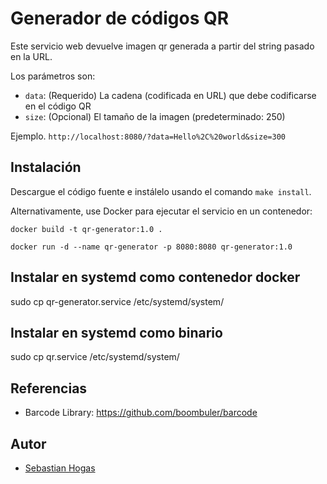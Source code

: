 # Generador de códigos QR 

Este servicio web devuelve imagen qr generada a partir del string pasado en la URL.

Los parámetros son:
* ```data```: (Requerido) La cadena (codificada en URL) que debe codificarse en el código QR
* ```size```: (Opcional) El tamaño de la imagen (predeterminado: 250)

Ejemplo. ```http://localhost:8080/?data=Hello%2C%20world&size=300```

## Instalación

Descargue el código fuente e instálelo usando el comando `make install`.

Alternativamente, use Docker para ejecutar el servicio en un contenedor:

```
docker build -t qr-generator:1.0 .
```
```
docker run -d --name qr-generator -p 8080:8080 qr-generator:1.0
```

## Instalar en systemd como contenedor docker

sudo cp qr-generator.service /etc/systemd/system/

## Instalar en systemd como binario

sudo cp qr.service /etc/systemd/system/

## Referencias
* Barcode Library: https://github.com/boombuler/barcode

## Autor
* [Sebastian Hogas](https://github.com/sehogas)
